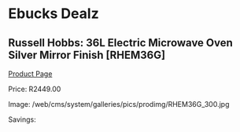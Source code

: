 
# Ebucks Dealz
## Russell Hobbs: 36L Electric Microwave Oven Silver Mirror Finish [RHEM36G]
[Product Page](https://www.ebucks.com/web/shop/productSelected.do?prodId=373465380&catId=704989856)

Price: R2449.00

Image: /web/cms/system/galleries/pics/prodimg/RHEM36G_300.jpg

Savings: 


	